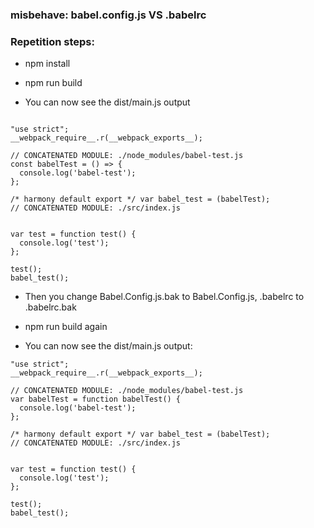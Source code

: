 ### misbehave: babel.config.js VS .babelrc

### Repetition steps:

* npm install

* npm run build

* You can now see the dist/main.js output

```

"use strict";
__webpack_require__.r(__webpack_exports__);

// CONCATENATED MODULE: ./node_modules/babel-test.js
const babelTest = () => {
  console.log('babel-test');
};

/* harmony default export */ var babel_test = (babelTest);
// CONCATENATED MODULE: ./src/index.js


var test = function test() {
  console.log('test');
};

test();
babel_test();

```

* Then you change Babel.Config.js.bak to Babel.Config.js, .babelrc to .babelrc.bak

* npm run build again

* You can now see the dist/main.js output:
```
"use strict";
__webpack_require__.r(__webpack_exports__);

// CONCATENATED MODULE: ./node_modules/babel-test.js
var babelTest = function babelTest() {
  console.log('babel-test');
};

/* harmony default export */ var babel_test = (babelTest);
// CONCATENATED MODULE: ./src/index.js


var test = function test() {
  console.log('test');
};

test();
babel_test();
```